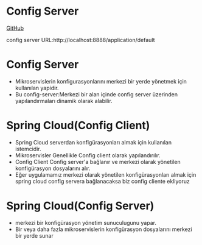 # Config Server
[GitHub](https://github.com/mertyarimay/microservis_2_config_server)

config server URL:http://localhost:8888/application/default



# Config Server
- Mikroservislerin konfigurasyonlarını  merkezi bir yerde yönetmek için  kullanılan yapidir.
- Bu config-server:Merkezi bir alan içinde  config server üzerinden  yapılandırmaları dinamik olarak alabilir.

# Spring Cloud(Config Client)
- Spring Cloud serverdan konfigürasyonları almak için kullanılan istemcidir.
- Mikroservisler Genellikle Config client olarak  yapılandırılır.
- Config Client Config server'a bağlanır ve merkezi olarak yönetilen  konfigürasyon dosyalarını  alır.
- Eğer uygulamamız merkezi olarak yönetilen  konfigürasyonları almak için  spring cloud config servera bağlanacaksa biz config cliente ekliyoruz



# Spring Cloud(Config Server)
- merkezi  bir konfigürasyon yönetim sunuculugunu yapar.
- Bir veya daha fazla  mikroservislerin  konfigürasyon dosyalarını merkezi bir  yerde sunar

